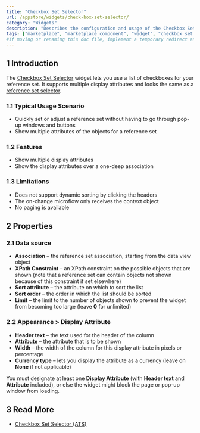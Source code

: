 ```yaml
---
title: "Checkbox Set Selector"
url: /appstore/widgets/check-box-set-selector/
category: "Widgets"
description: "Describes the configuration and usage of the Checkbox Set Selector widget, which is available in the Mendix Marketplace."
tags: ["marketplace", "marketplace component", "widget", "checkbox set selector", "checkbox", "platform support"]
#If moving or renaming this doc file, implement a temporary redirect and let the respective team know they should update the URL in the product. See Mapping to Products for more details.
---
```


## 1 Introduction

The [Checkbox Set Selector](https://marketplace.mendix.com/link/component/121/) widget lets you use a list of checkboxes for your reference set. It supports multiple display attributes and looks the same as a [reference set selector](/refguide/reference-set-selector/).

### 1.1 Typical Usage Scenario

* Quickly set or adjust a reference set without having to go through pop-up windows and buttons
* Show multiple attributes of the objects for a reference set

### 1.2 Features

* Show multiple display attributes
* Show the display attributes over a one-deep association

### 1.3 Limitations

* Does not support dynamic sorting by clicking the headers
* The on-change microflow only receives the context object
* No paging is available

## 2 Properties

### 2.1 Data source

* **Association** – the reference set association, starting from the data view object
* **XPath Constraint** – an XPath constraint on the possible objects that are shown (note that a reference set can contain objects not shown because of this constraint if set elsewhere)
* **Sort attribute** – the attribute on which to sort the list
* **Sort order** – the order in which the list should be sorted
* **Limit** – the limit to the number of objects shown to prevent the widget from becoming too large (leave **0** for unlimited)

### 2.2 Appearance > Display Attribute

* **Header text** – the text used for the header of the column
* **Attribute** – the attribute that is to be shown
* **Width** – the width of the column for this display attribute in pixels or percentage
* **Currency type** – lets you display the attribute as a currency (leave on **None** if not applicable)

You must designate at least one **Display Attribute** (with **Header text** and **Attribute** included), or else the widget might block the page or pop-up window from loading.

## 3 Read More

* [Checkbox Set Selector (ATS)](/appstore/partner-solutions/ats/rg-one-checkbox-set-selector/)
